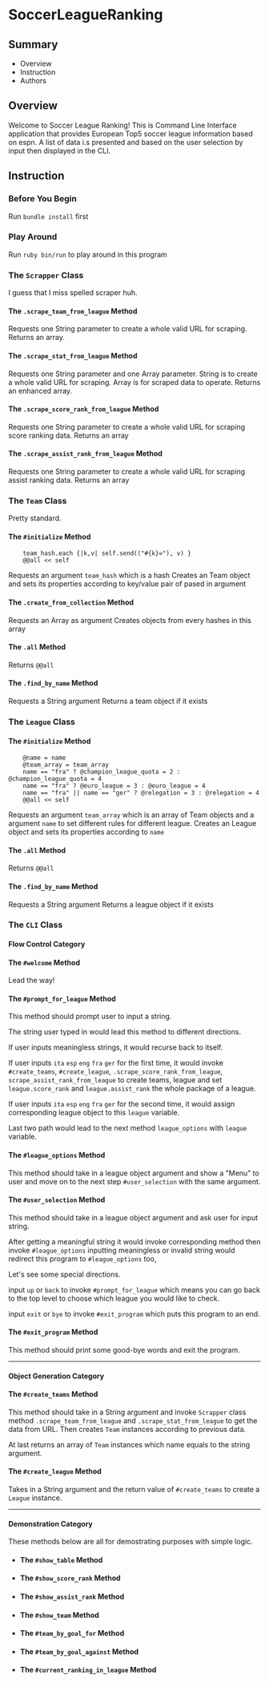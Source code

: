 # SoccerLeagueRanking

## Summary
* Overview
* Instruction
* Authors

## Overview

Welcome to Soccer League Ranking! This is Command Line Interface application that provides European Top5 soccer league information based on espn. A list of data i.s presented and based on the user selection by input then displayed in the CLI.

## Instruction

### Before You Begin

Run `bundle install` first

### Play Around

Run `ruby bin/run` to play around in this program

### The `Scrapper` Class

I guess that I miss spelled scraper huh.

#### The `.scrape_team_from_league` Method

Requests one String parameter to create a whole valid URL for scraping.
Returns an array.

#### The `.scrape_stat_from_league` Method

Requests one String parameter and one Array parameter. String is to create a whole valid URL for scraping. Array is for scraped data to operate.
Returns an enhanced array.

#### The `.scrape_score_rank_from_league` Method

Requests one String parameter to create a whole valid URL for scraping score ranking data.
Returns an array

#### The `.scrape_assist_rank_from_league` Method

Requests one String parameter to create a whole valid URL for scraping assist ranking data.
Returns an array

### The `Team` Class

Pretty standard.

#### The `#initialize` Method
```
    team_hash.each {|k,v| self.send(("#{k}="), v) }
    @@all << self
```
Requests an argument `team_hash` which is a hash
Creates an Team object and sets its properties according to key/value pair of pased in argument

#### The `.create_from_collection` Method
Requests an Array as argument
Creates objects from every hashes in this array

#### The `.all` Method
Returns `@@all`

#### The `.find_by_name` Method
Requests a String argument
Returns a team object if it exists


### The `League` Class

#### The `#initialize` Method
```
    @name = name
    @team_array = team_array
    name == "fra" ? @champion_league_quota = 2 : @champion_league_quota = 4
    name == "fra" ? @euro_league = 3 : @euro_league = 4
    name == "fra" || name == "ger" ? @relegation = 3 : @relegation = 4
    @@all << self
```
Requests an argument `team_array` which is an array of Team objects and a argument `name` to set different rules for different league.
Creates an League object and sets its properties according to `name`

#### The `.all` Method
Returns `@@all`

#### The `.find_by_name` Method
Requests a String argument
Returns a league object if it exists

### The `CLI` Class

#### Flow Control Category

#### The `#welcome` Method

Lead the way!

#### The `#prompt_for_league` Method

This method should prompt user to input a string.

The string user typed in would lead this method to different directions.

If user inputs meaningless strings, it would recurse back to itself.

If user inputs `ita` `esp` `eng` `fra` `ger` for the first time, it would invoke `#create_teams`, `#create_league`, `.scrape_score_rank_from_league`, `scrape_assist_rank_from_league` to create teams, league and set `league.score_rank` and `league.assist_rank` the whole package of a league.

If user inputs  `ita` `esp` `eng` `fra` `ger` for the second time, it would assign corresponding league object to this `league` variable.

Last two path would lead to the next method `league_options` with `league` variable.

#### The `#league_options` Method

This method should take in a league object argument and show a "Menu" to user and move on to the next step `#user_selection` with the same argument.

#### The `#user_selection` Method

This method should take in a league object argument and ask user for input string.

After getting a meaningful string it would invoke corresponding method then invoke `#league_options`
inputting meaningless or invalid string would redirect this program to `#league_options` too,

Let's see some special directions.

input `up` or `back` to invoke `#prompt_for_league` which means you can go back to the top level to choose which league you would like to check.

input `exit` or `bye` to invoke `#exit_program` which puts this program to an end.

#### The `#exit_program` Method

This method should print some good-bye words and exit the program.

***

#### Object Generation Category

#### The `#create_teams` Method

This method should take in a String argument and invoke `Scrapper` class method `.scrape_team_from_league` and `.scrape_stat_from_league` to get the data from URL.
Then creates `Team` instances according to previous data.

At last returns an array of `Team` instances which name equals to the string argument.

#### The `#create_league` Method

Takes in a String argument and the return value of `#create_teams` to create a `League` instance.

***

#### Demonstration Category

These methods below are all for demostrating purposes with simple logic.

* #### The `#show_table` Method
* #### The `#show_score_rank` Method
* #### The `#show_assist_rank` Method
* #### The `#show_team` Method
* #### The `#team_by_goal_for` Method
* #### The `#team_by_goal_against` Method
* #### The `#current_ranking_in_league` Method
